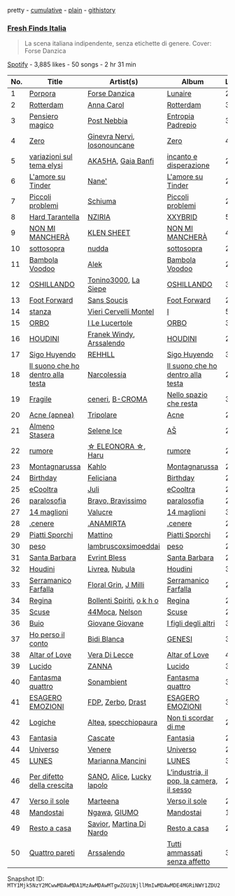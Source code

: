 pretty - [cumulative](/playlists/cumulative/37i9dQZF1DX0KBgD4Jf5tY.md) - [plain](/playlists/plain/37i9dQZF1DX0KBgD4Jf5tY) - [githistory](https://github.githistory.xyz/mackorone/spotify-playlist-archive/blob/main/playlists/plain/37i9dQZF1DX0KBgD4Jf5tY)

### [Fresh Finds Italia](https://open.spotify.com/playlist/37i9dQZF1DX0KBgD4Jf5tY)

> La scena italiana indipendente, senza etichette di genere\. Cover: Forse Danzica

[Spotify](https://open.spotify.com/user/spotify) - 3,885 likes - 50 songs - 2 hr 31 min

| No. | Title | Artist(s) | Album | Length |
|---|---|---|---|---|
| 1 | [Porpora](https://open.spotify.com/track/4wQlWWwxQn2MD5bowV2BwV) | [Forse Danzica](https://open.spotify.com/artist/7gRc1OIKFcDAlp6e3fVhAT) | [Lunaire](https://open.spotify.com/album/4yoxH6CFV5aVbUE8Pb8HBm) | 2:55 |
| 2 | [Rotterdam](https://open.spotify.com/track/0zyw45b8liedkjfjOUbPnQ) | [Anna Carol](https://open.spotify.com/artist/6BJWROUyan9xhxGKBcrT1I) | [Rotterdam](https://open.spotify.com/album/5Hh1Yp8l8vZNDaNGS5mAco) | 3:17 |
| 3 | [Pensiero magico](https://open.spotify.com/track/2Kann8MkDiYwDutctlgxyX) | [Post Nebbia](https://open.spotify.com/artist/0BdiTIT0f1quCjphcLrwKZ) | [Entropia Padrepio](https://open.spotify.com/album/1fs6tfBsU6HOl9Oa6IKnEN) | 3:12 |
| 4 | [Zero](https://open.spotify.com/track/4acda42yRN6yGsdhx5ATk1) | [Ginevra Nervi](https://open.spotify.com/artist/1D0bKzmxdExazYDP4ahsBj), [Iosonouncane](https://open.spotify.com/artist/1njdH9zjRnlM561mWqEocW) | [Zero](https://open.spotify.com/album/743Abmv04PR3012wIg5YPM) | 4:51 |
| 5 | [variazioni sul tema elysi](https://open.spotify.com/track/0RGLCsDEjY7rR3Fjnq31M8) | [AKA5HA](https://open.spotify.com/artist/68OhnLZAssjyMJueiCX7jf), [Gaia Banfi](https://open.spotify.com/artist/60hS0Wt0Px2B3rr9Zzur8E) | [incanto e disperazione](https://open.spotify.com/album/6lgVUezh5I5lcpeY4fXfR7) | 2:52 |
| 6 | [L'amore su Tinder](https://open.spotify.com/track/5epRVbuwPkQBzG9WhMGcJJ) | [Nane'](https://open.spotify.com/artist/3CIpt1rEz9sUpijNv8W9zM) | [L'amore su Tinder](https://open.spotify.com/album/52F2qZX6vqgGh8jbuv5kmc) | 2:23 |
| 7 | [Piccoli problemi](https://open.spotify.com/track/0l4AdVfyK4ZI1aNqomkrqA) | [Schiuma](https://open.spotify.com/artist/3HjRoFEZwL58GYiXQ0KNlD) | [Piccoli problemi](https://open.spotify.com/album/4fdrb9tRtt4mfIFCzBGzZ2) | 2:59 |
| 8 | [Hard Tarantella](https://open.spotify.com/track/178YagFa1fETe8OgcscaOw) | [NZIRIA](https://open.spotify.com/artist/4bt8JAxE4tksg2VBgMCvIe) | [XXYBRID](https://open.spotify.com/album/7HZLxzOOyomjSwoJA0bvKL) | 5:05 |
| 9 | [NON MI MANCHERÀ](https://open.spotify.com/track/4DCFKVrzCozNnViabJHLqN) | [KLEN SHEET](https://open.spotify.com/artist/6OjU7XIpsUSL4yvrlKSIkb) | [NON MI MANCHERÀ](https://open.spotify.com/album/6Wu3HEdVUbmwZ2BICF09KI) | 4:39 |
| 10 | [sottosopra](https://open.spotify.com/track/3XLlNaKrCllDtrQaFLb0dG) | [nudda](https://open.spotify.com/artist/6geWiO0uvyWGwAGZg2fHo2) | [sottosopra](https://open.spotify.com/album/6moVQ2cDgTKftRE7o4uzXM) | 2:35 |
| 11 | [Bambola Voodoo](https://open.spotify.com/track/6JMMfFMl3Y6Jo2CZMWGqIQ) | [Alek](https://open.spotify.com/artist/25i9mkJDNO9q6QbvwV1IuH) | [Bambola Voodoo](https://open.spotify.com/album/4YB2aocfThCA4TwEBCxoKK) | 2:32 |
| 12 | [OSHILLANDO](https://open.spotify.com/track/1Cs7Oazl4HcOM6mxBCQ4VX) | [Tonino3000](https://open.spotify.com/artist/3lmaY64jiPo0uqfLleWX1E), [La Siepe](https://open.spotify.com/artist/1RwER3uO3nJj1KEeeXTtme) | [OSHILLANDO](https://open.spotify.com/album/3Y10kwsCYiafagyaxiGdRI) | 3:13 |
| 13 | [Foot Forward](https://open.spotify.com/track/3Dm9mSyalSfqHdUPX5TLyR) | [Sans Soucis](https://open.spotify.com/artist/4vXFvvWirlvTwcl184KfDc) | [Foot Forward](https://open.spotify.com/album/6e3Yr0Yj7NM3ejYig0CyMK) | 2:34 |
| 14 | [stanza](https://open.spotify.com/track/17o45MbE29kKZoGpWh2YvN) | [Vieri Cervelli Montel](https://open.spotify.com/artist/3Ywlz2xGupf3tXgLB9oJTL) | [I](https://open.spotify.com/album/7vbidq5v7PoumjBZhzHfJ0) | 5:25 |
| 15 | [ORBO](https://open.spotify.com/track/4VBCWRlrzDNxyjBEfuubST) | [I Le Lucertole](https://open.spotify.com/artist/5RzjUawywFTUvNpO6wEvvM) | [ORBO](https://open.spotify.com/album/6UYDYZNV39L4V138niJ2Pf) | 3:55 |
| 16 | [HOUDINI](https://open.spotify.com/track/18JurzXlXmAHu0IbyW3LpA) | [Franek Windy](https://open.spotify.com/artist/1N0nTSt5dfmWS9kGChRAIL), [Arssalendo](https://open.spotify.com/artist/54LmkGE6kI6eoaPdd6XiEd) | [HOUDINI](https://open.spotify.com/album/4B9YmfMSiJXlMLeDpoJylM) | 2:32 |
| 17 | [Sigo Huyendo](https://open.spotify.com/track/11CqiCkod0sGMRBB28exxh) | [REHHLL](https://open.spotify.com/artist/724iTm2hBMu6dcBIcrazRx) | [Sigo Huyendo](https://open.spotify.com/album/418ZTQIv5lGORXmPNWSfXn) | 3:28 |
| 18 | [Il suono che ho dentro alla testa](https://open.spotify.com/track/6MfiKVSAiknuYP9XUXQYFg) | [Narcolessia](https://open.spotify.com/artist/1haMWb1Zbd8XYPfLJOCEmS) | [Il suono che ho dentro alla testa](https://open.spotify.com/album/7qhpdfM1CRlV3DDrBIqSI2) | 2:05 |
| 19 | [Fragile](https://open.spotify.com/track/0W0SMEJD7H9ep8Oveg5l1S) | [ceneri](https://open.spotify.com/artist/1RpjdVVigmI1T1UW8gxXJz), [B\-CROMA](https://open.spotify.com/artist/34woewpITSXZtVzNi9tAPS) | [Nello spazio che resta](https://open.spotify.com/album/7iBkLpL1ghee8Tq1p1aQSm) | 3:13 |
| 20 | [Acne \(apnea\)](https://open.spotify.com/track/0ptiXSFzFDGqD9IkMUzdms) | [Tripolare](https://open.spotify.com/artist/4QOWxkUYIKvnV7AcjF4k6w) | [Acne](https://open.spotify.com/album/4p88bKpzYsdGIVUtkQUsby) | 2:04 |
| 21 | [Almeno Stasera](https://open.spotify.com/track/6lICy5xp0iuiFkrRE7IFfv) | [Selene Ice](https://open.spotify.com/artist/5PZmds1lJa2IF34jRVYo5i) | [AŠ](https://open.spotify.com/album/0rEUENxnbqXDRvd6NAZSYE) | 2:18 |
| 22 | [rumore](https://open.spotify.com/track/7bb3x5zJRxyh58LZfCauN7) | [☆ ELEONORA ☆](https://open.spotify.com/artist/0nNJoktr044Rpot4FuxvgK), [Haru](https://open.spotify.com/artist/0f0JHfAYAutUPVWmij8WAv) | [rumore](https://open.spotify.com/album/6Df36t7ZnuyRgRrAdzHhEi) | 2:33 |
| 23 | [Montagnarussa](https://open.spotify.com/track/7DqOvcg7JluBWkrj1P8dtR) | [Kahlo](https://open.spotify.com/artist/7pR2B1Mq25ns1ZTfFND45F) | [Montagnarussa](https://open.spotify.com/album/7n7Vfn20UUHqmghFTuUTxe) | 2:47 |
| 24 | [Birthday](https://open.spotify.com/track/32lSBUAwseG81GL0VjeXEz) | [Feliciana](https://open.spotify.com/artist/49qJvbUyRJ7r4ae4QYhTFY) | [Birthday](https://open.spotify.com/album/2L11I1HBuWIlrTBBRjXuFi) | 2:13 |
| 25 | [eCooltra](https://open.spotify.com/track/0gME98nlmJ3ELluzumLK9U) | [Juli](https://open.spotify.com/artist/2sK3zc7YU0Jhx9VczDkCkF) | [eCooltra](https://open.spotify.com/album/2QezV8f0vA8mkSBoglGa2v) | 2:48 |
| 26 | [paralosofia](https://open.spotify.com/track/3n4VTinSBZKzxXyWiVTGUN) | [Bravo, Bravissimo](https://open.spotify.com/artist/6st78j54gm9fHJfB9ZKdh4) | [paralosofia](https://open.spotify.com/album/2xJLLXbjGnMBJElImH9SMn) | 2:33 |
| 27 | [14 maglioni](https://open.spotify.com/track/33Ndf9fuy6Kc9Zwta2wKUE) | [Valucre](https://open.spotify.com/artist/6Aw7jZkZ38TArxniZ04Sma) | [14 maglioni](https://open.spotify.com/album/0zo6gjnu4amNEtB7fmXSlL) | 3:22 |
| 28 | [.cenere](https://open.spotify.com/track/4VhfCuUVbNOS9zpLMCUv7Y) | [.ANAMIRTA](https://open.spotify.com/artist/152NNCTZGUSRhS2geGSN4n) | [.cenere](https://open.spotify.com/album/4J1KwARJ9A7sioJiQyXBiO) | 2:47 |
| 29 | [Piatti Sporchi](https://open.spotify.com/track/6QliTzcKrwZDZ4riRy7IL8) | [Mattino](https://open.spotify.com/artist/6AWJDRkGAulcoS0K1fChAT) | [Piatti Sporchi](https://open.spotify.com/album/3MTwNIztPZS019lqYKKuUP) | 2:28 |
| 30 | [peso](https://open.spotify.com/track/5tlyVD3W2yvAgnK2l9HkDD) | [lambruscoxsimoeddai](https://open.spotify.com/artist/49wMxmMKaVlFwKBrrmPvGQ) | [peso](https://open.spotify.com/album/3b5BAQ20h2VRaeXR7ZB5hG) | 2:40 |
| 31 | [Santa Barbara](https://open.spotify.com/track/0FR32DeyHC4UhnPujAbMMh) | [Evrint Bless](https://open.spotify.com/artist/6a9h2MsqrQTJqERdiWrMC8) | [Santa Barbara](https://open.spotify.com/album/6xSHoiffbCCqrRf6h4EI4r) | 2:51 |
| 32 | [Houdini](https://open.spotify.com/track/4tIQReYfn7HqUd2ngDUGeB) | [Livrea](https://open.spotify.com/artist/64fhIeqXVHuWtTrmoT8HG0), [Nubula](https://open.spotify.com/artist/7bGSYDi7LmU5F1wx8ITzIk) | [Houdini](https://open.spotify.com/album/2NfGUOifngHawKceRRzsn6) | 3:08 |
| 33 | [Serramanico Farfalla](https://open.spotify.com/track/3GCTfmatkqze9rwqcMVvMb) | [Floral Grin](https://open.spotify.com/artist/5m1fvLDO1DDWVNhluFhOA9), [J Milli](https://open.spotify.com/artist/4kaZVOJpqYgHdQ05EwvGeK) | [Serramanico Farfalla](https://open.spotify.com/album/10ggwPJhklVqNIl9ef9Qcp) | 2:59 |
| 34 | [Regina](https://open.spotify.com/track/1XQWXDjAALCMDNDGRH40o6) | [Bollenti Spiriti](https://open.spotify.com/artist/0z0WIcFmz8Ongg6uNrHB5L), [o k h o](https://open.spotify.com/artist/427e5CiqmL4TmWb5Zvax7U) | [Regina](https://open.spotify.com/album/0INRunmIEZ3RmTVJwlIChS) | 2:22 |
| 35 | [Scuse](https://open.spotify.com/track/23If7giarQ3qk3Rx0AYSq6) | [44Moca](https://open.spotify.com/artist/5mE5vxk4MlRxhcAHgbPKpQ), [Nelson](https://open.spotify.com/artist/4GvQ2vmzbBgRXhjGlgYeYR) | [Scuse](https://open.spotify.com/album/6CmdaqnNkVBijCoYNveXRK) | 2:35 |
| 36 | [Buio](https://open.spotify.com/track/3dsMyJ5lR9ammFyy8G4RjE) | [Giovane Giovane](https://open.spotify.com/artist/4BAxuRON1nw7gbgNTSAKAI) | [I figli degli altri](https://open.spotify.com/album/0pBDpnqaruZbsNDn1a0rzR) | 3:32 |
| 37 | [Ho perso il conto](https://open.spotify.com/track/1LEeORXqVV1mrikm04YVyu) | [Bidi Blanca](https://open.spotify.com/artist/22sXLj1jMFiKtpValJKQ4Y) | [GENESI](https://open.spotify.com/album/56X9IjteFWhd17bAUkzxYw) | 3:19 |
| 38 | [Altar of Love](https://open.spotify.com/track/3cBrcj7y4bxf28L248hchQ) | [Vera Di Lecce](https://open.spotify.com/artist/2J86M7FAdzuVVYL5IMJYZZ) | [Altar of Love](https://open.spotify.com/album/0sNyVY1V8HcZCIp4MIQ5Fr) | 4:20 |
| 39 | [Lucido](https://open.spotify.com/track/0wWHA2fRW21xXpPprVWxdc) | [ZANNA](https://open.spotify.com/artist/0F9jANZdmAJKEXyha9ELv2) | [Lucido](https://open.spotify.com/album/4Nr8JYO6KoWqJ7ylP1vYIZ) | 3:07 |
| 40 | [Fantasma quattro](https://open.spotify.com/track/5av6NKEUJksROjH1AayoEw) | [Sonambient](https://open.spotify.com/artist/6kWBanEb3KNwDZ0ubLY4Yn) | [Fantasma quattro](https://open.spotify.com/album/0oZgsmX3fhOoZlhvrTfvGH) | 3:29 |
| 41 | [ESAGERO EMOZIONI](https://open.spotify.com/track/4LwFRgfMW5LCStueaVtGh8) | [FDP](https://open.spotify.com/artist/5vX1tbFG6NuGSbwWO420JO), [Zerbo](https://open.spotify.com/artist/3cxzA1W08BBDKlAtVG09Zg), [Drast](https://open.spotify.com/artist/4e250LmaRPGcp0rbUbJtJm) | [ESAGERO EMOZIONI](https://open.spotify.com/album/5PPlMx6qAuRLiIm8IEYpqJ) | 3:30 |
| 42 | [Logiche](https://open.spotify.com/track/7oEm3YZ68SZMkNV7GVNP4C) | [Altea](https://open.spotify.com/artist/1yGCY2abK83JZlenHcgdws), [specchiopaura](https://open.spotify.com/artist/15OZuHjUnj9YAmwn5EXzrM) | [Non ti scordar di me](https://open.spotify.com/album/7tUCuhD58UCoPcOqFTNzqg) | 2:09 |
| 43 | [Fantasia](https://open.spotify.com/track/1hEsQqngL8iq7IwsoTjB9O) | [Cascate](https://open.spotify.com/artist/7cG5p7UFGDKEZlFE351bX4) | [Fantasia](https://open.spotify.com/album/2RGUJun6AQFdrsZ29xy37C) | 2:49 |
| 44 | [Universo](https://open.spotify.com/track/7ASGGiTB8dAfD0Qj7h2E6x) | [Venere](https://open.spotify.com/artist/0oRYvj2dYUhN9rAcxUqu4f) | [Universo](https://open.spotify.com/album/76ekt5JP6roqnpBrp3pu9I) | 2:43 |
| 45 | [LUNES](https://open.spotify.com/track/3ux6HhWQNXS4fjTGuyZcru) | [Marianna Mancini](https://open.spotify.com/artist/5kEjbi0NY9b82y85keg2hY) | [LUNES](https://open.spotify.com/album/5rMv8OvpZ9HTyTn5UkGeO5) | 3:00 |
| 46 | [Per difetto della crescita](https://open.spotify.com/track/6vkDQEKmEvSQy2oGwRN4hH) | [SANO](https://open.spotify.com/artist/1PZyTe8GphPoqw95oY5of3), [Alice](https://open.spotify.com/artist/2secXZJFel5sboofeiGQyk), [Lucky lapolo](https://open.spotify.com/artist/10BLKtKUuaAx5mUu14ipFo) | [L’industria, il pop, la camera, il sesso](https://open.spotify.com/album/5eI8V3EE321knkysf7pkPH) | 2:03 |
| 47 | [Verso il sole](https://open.spotify.com/track/6vGGKNQnH91ZvSo1rVIAQv) | [Marteena](https://open.spotify.com/artist/4WHhaLqlblPAbhMvSXYFFJ) | [Verso il sole](https://open.spotify.com/album/1vSSdQIi5vVKoxSP7a6k8S) | 2:42 |
| 48 | [Mandostai](https://open.spotify.com/track/3tkNO7r9FKCqNfQUTmDbnO) | [Ngawa](https://open.spotify.com/artist/0k1NRT7Wbw1bjbjygEBtE7), [GIUMO](https://open.spotify.com/artist/661Jg7Cu9OBrUqG076gN90) | [Mandostai](https://open.spotify.com/album/61R7YYgrlixF9cu9HhkDqO) | 1:54 |
| 49 | [Resto a casa](https://open.spotify.com/track/1FKOEl0vzCzjFtHX8tm17U) | [Savior](https://open.spotify.com/artist/4sj5SWNpj0OmXxEbZ17hg3), [Martina Di Nardo](https://open.spotify.com/artist/2ZK8BeEdf8NpZQXG23iIdx) | [Resto a casa](https://open.spotify.com/album/2IiiRQm9S8Iq3Vp5tyMLIH) | 2:44 |
| 50 | [Quattro pareti](https://open.spotify.com/track/7COhIpIAija8bWiHXp7MYu) | [Arssalendo](https://open.spotify.com/artist/54LmkGE6kI6eoaPdd6XiEd) | [Tutti ammassati senza affetto](https://open.spotify.com/album/68kEQqgumoIrBGHQeD9aBH) | 3:09 |

Snapshot ID: `MTY1Mjk5NzY2MCwwMDAwMDA1MzAwMDAwMTgwZGU1NjllMmIwMDAwMDE4MGRiNWY1ZDU2`
